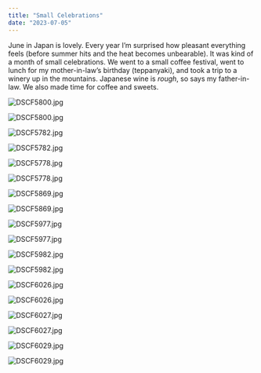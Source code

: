 ```yaml
---
title: "Small Celebrations"
date: "2023-07-05"
---
```


June in Japan is lovely. Every year I’m surprised how pleasant everything feels (before summer hits and the heat becomes unbearable). It was kind of a month of small celebrations. We went to a small coffee festival, went to lunch for my mother-in-law’s birthday (teppanyaki), and took a trip to a winery up in the mountains. Japanese wine is _rough_, so says my father-in-law. We also made time for coffee and sweets.

<img src="https://images.squarespace-cdn.com/content/v1/6510e0308bfa4f011936cb7c/1702627285338-VIXB4GWOAQ4RC9Y71NE1/DSCF5800.jpg" alt="DSCF5800.jpg" />

![DSCF5800.jpg](https://images.squarespace-cdn.com/content/v1/6510e0308bfa4f011936cb7c/1702627285338-VIXB4GWOAQ4RC9Y71NE1/DSCF5800.jpg)

<img src="https://images.squarespace-cdn.com/content/v1/6510e0308bfa4f011936cb7c/1702627290226-K31H1T7DJFMCF0B8IQKS/DSCF5782.jpg" alt="DSCF5782.jpg" />

![DSCF5782.jpg](https://images.squarespace-cdn.com/content/v1/6510e0308bfa4f011936cb7c/1702627290226-K31H1T7DJFMCF0B8IQKS/DSCF5782.jpg)

<img src="https://images.squarespace-cdn.com/content/v1/6510e0308bfa4f011936cb7c/1702627294785-5G4ZGNUDLX5QHOXV4HIO/DSCF5778.jpg" alt="DSCF5778.jpg" />

![DSCF5778.jpg](https://images.squarespace-cdn.com/content/v1/6510e0308bfa4f011936cb7c/1702627294785-5G4ZGNUDLX5QHOXV4HIO/DSCF5778.jpg)

<img src="https://images.squarespace-cdn.com/content/v1/6510e0308bfa4f011936cb7c/1702627302390-9JSZZIXVIZJ1AD7T71XY/DSCF5869.jpg" alt="DSCF5869.jpg" />

![DSCF5869.jpg](https://images.squarespace-cdn.com/content/v1/6510e0308bfa4f011936cb7c/1702627302390-9JSZZIXVIZJ1AD7T71XY/DSCF5869.jpg)

<img src="https://images.squarespace-cdn.com/content/v1/6510e0308bfa4f011936cb7c/1702627311267-GRF8OO7PT7HWE9H5EL8K/DSCF5977.jpg" alt="DSCF5977.jpg" />

![DSCF5977.jpg](https://images.squarespace-cdn.com/content/v1/6510e0308bfa4f011936cb7c/1702627311267-GRF8OO7PT7HWE9H5EL8K/DSCF5977.jpg)

<img src="https://images.squarespace-cdn.com/content/v1/6510e0308bfa4f011936cb7c/1702627316284-E8KZ0RZ9JHNV6GOA18CU/DSCF5982.jpg" alt="DSCF5982.jpg" />

![DSCF5982.jpg](https://images.squarespace-cdn.com/content/v1/6510e0308bfa4f011936cb7c/1702627316284-E8KZ0RZ9JHNV6GOA18CU/DSCF5982.jpg)

<img src="https://images.squarespace-cdn.com/content/v1/6510e0308bfa4f011936cb7c/1702627331126-FOMP0V70AQ6K0CYTO08Z/DSCF6026.jpg" alt="DSCF6026.jpg" />

![DSCF6026.jpg](https://images.squarespace-cdn.com/content/v1/6510e0308bfa4f011936cb7c/1702627331126-FOMP0V70AQ6K0CYTO08Z/DSCF6026.jpg)

<img src="https://images.squarespace-cdn.com/content/v1/6510e0308bfa4f011936cb7c/1702627331098-AM86M32NXLI15MPG3JZG/DSCF6027.jpg" alt="DSCF6027.jpg" />

![DSCF6027.jpg](https://images.squarespace-cdn.com/content/v1/6510e0308bfa4f011936cb7c/1702627331098-AM86M32NXLI15MPG3JZG/DSCF6027.jpg)

<img src="https://images.squarespace-cdn.com/content/v1/6510e0308bfa4f011936cb7c/1702627333541-TRSEGYPM2W8TFC656WB9/DSCF6029.jpg" alt="DSCF6029.jpg" />

![DSCF6029.jpg](https://images.squarespace-cdn.com/content/v1/6510e0308bfa4f011936cb7c/1702627333541-TRSEGYPM2W8TFC656WB9/DSCF6029.jpg)
